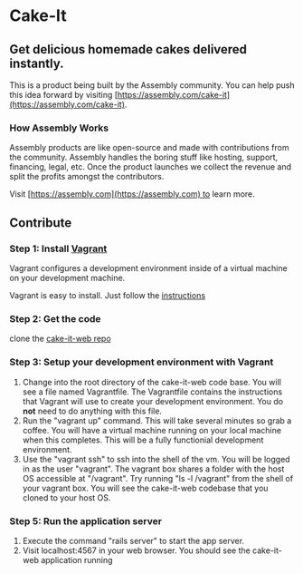 # Cake-It

## Get delicious homemade cakes delivered instantly.

This is a product being built by the Assembly community. You can help push this idea forward by visiting [https://assembly.com/cake-it](https://assembly.com/cake-it).

### How Assembly Works

Assembly products are like open-source and made with contributions from the community. Assembly handles the boring stuff like hosting, support, financing, legal, etc. Once the product launches we collect the revenue and split the profits amongst the contributors.

Visit [https://assembly.com](https://assembly.com) to learn more.

## Contribute

### Step 1: Install [Vagrant](https://www.vagrantup.com/)

Vagrant configures a development environment inside of a virtual machine on your development machine. 

Vagrant is easy to install.  Just follow the [instructions](https://docs.vagrantup.com/v2/installation/index.html)

### Step 2: Get the code
 
clone the [cake-it-web repo](https://github.com/asm-products/cake-it-web)

### Step 3: Setup your development environment with Vagrant

1. Change into the root directory of the cake-it-web code base.  You will see a file named Vagrantfile.  The Vagrantfile contains the instructions that Vagrant will use to create your development environment.  You do **not** need to do anything with this file.
2. Run the "vagrant up" command.  This will take several minutes so grab a coffee.  You will have a virtual machine running on your local machine when this completes.  This will be a fully functionial development environment.
3. Use the "vagrant ssh" to ssh into the shell of the vm.  You will be logged in as the user "vagrant".  The vagrant box shares a folder with the host OS accessible at "/vagrant".  Try running "ls -l /vagrant" from the shell of your vagrant box.  You will see the cake-it-web codebase that you cloned to your host OS.

### Step 5: Run the application server

1. Execute the command "rails server" to start the app server.
2. Visit localhost:4567 in your web browser.  You should see the cake-it-web application running
